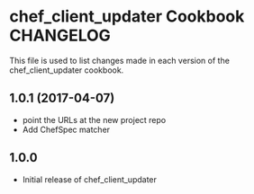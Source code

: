 # chef_client_updater Cookbook CHANGELOG

This file is used to list changes made in each version of the chef_client_updater cookbook.

## 1.0.1 (2017-04-07)

- point the URLs at the new project repo
- Add ChefSpec matcher

## 1.0.0

- Initial release of chef_client_updater